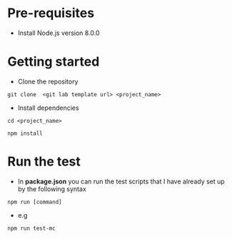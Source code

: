 # Pre-requisites
- Install Node.js version 8.0.0
# Getting started
- Clone the repository
```shell
git clone  <git lab template url> <project_name>
```
- Install dependencies
```shell
cd <project_name>
```
```shell
npm install
```

# Run the test 
- In  **package.json** you can run the test scripts that I have already set up by the following syntax 

```shell
npm run [command]
```
- e.g
```shell
npm run test-mc
```

